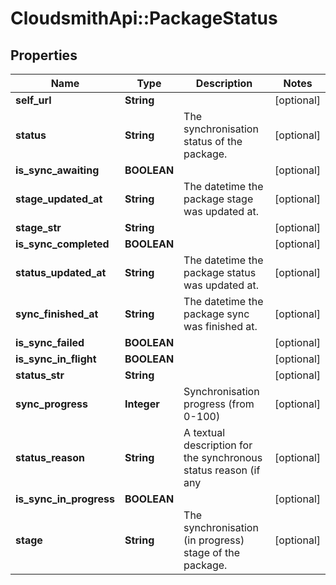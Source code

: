 # CloudsmithApi::PackageStatus

## Properties
Name | Type | Description | Notes
------------ | ------------- | ------------- | -------------
**self_url** | **String** |  | [optional] 
**status** | **String** | The synchronisation status of the package. | [optional] 
**is_sync_awaiting** | **BOOLEAN** |  | [optional] 
**stage_updated_at** | **String** | The datetime the package stage was updated at. | [optional] 
**stage_str** | **String** |  | [optional] 
**is_sync_completed** | **BOOLEAN** |  | [optional] 
**status_updated_at** | **String** | The datetime the package status was updated at. | [optional] 
**sync_finished_at** | **String** | The datetime the package sync was finished at. | [optional] 
**is_sync_failed** | **BOOLEAN** |  | [optional] 
**is_sync_in_flight** | **BOOLEAN** |  | [optional] 
**status_str** | **String** |  | [optional] 
**sync_progress** | **Integer** | Synchronisation progress (from 0-100) | [optional] 
**status_reason** | **String** | A textual description for the synchronous status reason (if any | [optional] 
**is_sync_in_progress** | **BOOLEAN** |  | [optional] 
**stage** | **String** | The synchronisation (in progress) stage of the package. | [optional] 



